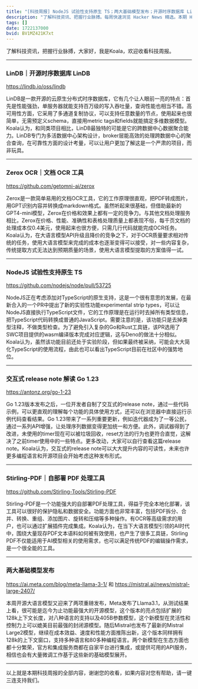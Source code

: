 ```yaml
---
title: "[科技周报] NodeJS 试验性支持原生 TS；两大基础模型发布；开源时序数据库 LinDB"
description: "了解科技资讯、把握行业脉搏。每周快速浏览 Hacker News 精选。本期 Hacker Newsletter 地址：https://mailchi.mp/hackernewsletter/709"
tags: []
date: 1722137000
bvid: BV1MZ421K7xt
---
```

了解科技资讯，把握行业脉搏，大家好，我是Koala，欢迎收看科技周报。

---

### LinDB｜开源时序数据库 LinDB
https://lindb.io/oss/lindb

LinDB是一款开源的云原生分布式时序数据库，它有几个让人眼前一亮的特点：首先是性能强劲，单服务器就能支持百万级的写入吞吐量，查询性能也相当不错。高可用性方面，它采用了多通道复制协议，可以支持任意数量的节点，使用起来也很简单，无需预定义schema，直接用metric tags和fields就能搞定多维数据模型。Koala认为，和同类项目相比，LinDB最独特的可能是它的跨数据中心数据聚合能力。LinDB专门为多活数据中心架构设计，broker层能高效的处理跨数据中心的聚合查询，在可靠性方面的设计考量，可以让用户更加了解这是一个严肃的项目，而非玩具。

---

### Zerox OCR｜文档 OCR 工具
https://github.com/getomni-ai/zerox

Zerox是一款简单易用的文档OCR工具，它的工作原理很直观，把PDF转成图片，用GPT识别内容并转换成markdown格式。虽然听起来很基础，但借助最新的GPT4-mini模型，Zerox在价格和效果上都有一定的竞争力。与其他文档处理服务相比，Zerox在价格、性能、准确性和表格处理质量上都表现不俗，每千页文档的处理成本仅0.4美元，使用起来也很方便，只需几行代码就能完成OCR任务。Koala认为，在大语言模型API升级且降价的竞争之下，对于OCR质量要求相对传统的任务，使用大语言模型来完成的成本也逐渐变得可以接受，对一些内容复杂，传统提取方式无法达到预期质量的场景，使用大语言模型提取的方案值得一试。

---

### NodeJS 试验性支持原生 TS
https://github.com/nodejs/node/pull/53725

NodeJS正在考虑添加对TypeScript的原生支持，这是一个很有意思的发展，在最新合入的一个PR中提出了新的实验性功能experimental strip types，可以让NodeJS直接执行TypeScript文件，它的工作原理是在运行时去掉所有类型信息，把TypeScript代码转换成普通的JavaScript。需要注意的是，该功能只是去掉类型注释，不做类型检查。为了避免引入复杂的Go和Rust工具链，该PR选用了SWC项目提供的wasm编译版本完成对应逻辑，这与Deno的做法十分相似。Koala认为，虽然该功能目前还处于实验阶段，但如果最终被采纳，可能会大大简化TypeScript的使用流程，由此也可以看出TypeScript目前在社区中的强势地位。

---

### 交互式 release note 解读 Go 1.23 
https://antonz.org/go-1-23

Go 1.23版本发布之后，一位开发者自制了交互式的release note，通过一些代码示例，可以更直观的理解每个功能的具体使用方式，还可以在浏览器中直接运行示例代码查看结果。Go 1.23带来了一系列重要更新，例如迭代器成为了一等公民，通过一系列API增强，让处理序列数据变得更加统一和方便。此外，调试器得到了改进，未使用的timer现在可以被垃圾回收，reset方法的行为也更符合直觉，这解决了之前timer使用中的一些特点。更多改动，大家可以自行查看这篇release note。Koala认为，交互式的release note可以大大提升内容的可读性，未来也许更多编程语言和开源项目会开始考虑这种发布形式。

---

### Stirling-PDF｜自部署 PDF 处理工具
https://github.com/Stirling-Tools/Stirling-PDF 

Stirling-PDF是一个功能强大的自部署PDF处理工具，得益于完全本地化部署，该工具可以很好的保护隐私和数据安全。功能方面也非常丰富，包括PDF拆分、合并、转换、重组、添加图片、旋转和压缩等多种操作。有OCR等高级需求的用户，也可以通过扩展插件完成集成。Koala认为，在当下大语言模型引领的AI时代中，围绕大量现存PDF文本语料如何被有效使用，也产生了很多工具链，Stirling PDF不仅能适用于AI模型相关的使用需求，也可以满足传统PDF的编辑操作需求，是一个很全能的工具。

---

### 两大基础模型发布
https://ai.meta.com/blog/meta-llama-3-1/ 和 https://mistral.ai/news/mistral-large-2407/

本周开源大语言模型又迎来了两项重磅发布，Meta发布了Llama3.1，从测试结果上看，很可能是迄今为止功能最强大的开源模型，这个版本的亮点包括扩展的128k上下文长度，对八种语言的支持以及405B参数模型，这个新模型在灵活性和控制力上可以媲美目前最强的封闭源模型。随后Mistral也发布了最新的Mistral Large2模型，继续在成本效益、速度和性能方面推陈出新，这个版本同样拥有128k的上下文窗口，支持多种语言和80多种编程语言。两个新模型在生态方面也都十分繁荣，官方和集成服务商都在自家平台进行集成，或提供可用的API服务，相信也会有大量微调工作基于这些新的基础模型展开。

---

以上就是本期科技周报的全部内容，谢谢您的收看，如果内容对您有帮助，请一键三连支持我们。


